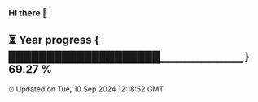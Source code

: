 ### Hi there 👋
⏳ Year progress { ████████████████████▁▁▁▁▁▁▁▁▁▁ } 69.27 %
---
⏰ Updated on Tue, 10 Sep 2024 12:18:52 GMT


